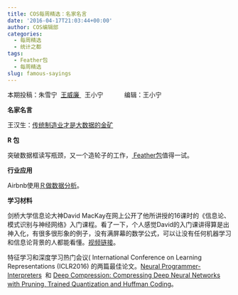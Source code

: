 ```yaml
---
title: COS每周精选：名家名言
date: '2016-04-17T21:03:44+00:00'
author: COS编辑部
categories:
  - 每周精选
  - 统计之都
tags:
  - Feather包
  - 每周精选
slug: famous-sayings
---
```


本期投稿：朱雪宁  [王威廉 ](http://weibo.com/u/1657470871?from=feed&loc=avatar)  王小宁            编辑：王小宁

**名家名言**

王汉生：[传统制造业才是大数据的金矿](http://mp.weixin.qq.com/s?__biz=MzI4NzE4NzAxMg==&mid=2650285035&idx=1&sn=8da6ead967cdbd05ba7a83fb3376e504&3rd=MzA3MDU4NTYzMw==&scene=6#rd)

**R 包**

突破数据框读写瓶颈，又一个造轮子的工作，[ Feather包](https://blog.rstudio.org/2016/03/29/feather/)值得一试。

**行业应用**

Airbnb使用[Ｒ做数据分析](https://medium.com/airbnb-engineering/using-r-packages-and-education-to-scale-data-science-at-airbnb-906faa58e12d#.k9o4q7q98)。<!--more-->

**学习材料**

剑桥大学信息论大神David MacKay在网上公开了他所讲授的16课时的《信息论、模式识别与神经网络》入门课程。看了一下，个人感觉David的入门课讲得算是出神入化，有很多很形象的例子，没有满屏幕的数学公式，可以让没有任何机器学习和信息论背景的人都能看懂。[视频链接](http://videolectures.net/course_information_theory_pattern_recognition/)。

特征学习和深度学习热门会议( International Conference on Learning Representations (ICLR2016) 的两篇最佳论文。[Neural Programmer-Interpreters](http://arxiv.org/abs/1511.06279)  和 [Deep Compression: Compressing Deep Neural Networks with Pruning, Trained Quantization and Huffman Coding](http://arxiv.org/abs/1510.00149)。

